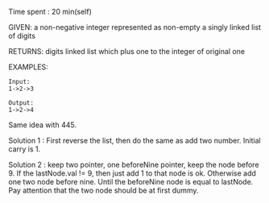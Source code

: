 Time spent : 20 min(self)

GIVEN: a non-negative integer represented as non-empty a singly linked list of digits

RETURNS: digits linked list which plus one to the integer of original one

EXAMPLES:

```
Input:
1->2->3

Output:
1->2->4
```



Same idea with 445.



Solution 1 : First reverse the list, then do the same as add two number. Initial carry is 1.

Solution 2 : keep two pointer, one beforeNine pointer, keep the node before 9. If the lastNode.val != 9, then just add 1 to that node is ok. Otherwise add one two node before nine. Until the beforeNine node is equal to lastNode. Pay attention that the two node should be at first dummy.